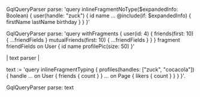 GqlQueryParser parse: 'query inlineFragmentNoType($expandedInfo: Boolean) {
  user(handle: "zuck") {
    id
    name
    ... @include(if: $expandedInfo) {
      firstName
      lastName
      birthday
    }
  }
}'

GqlQueryParser parse: 'query withFragments {
  			user(id: 4) {
    		friends(first: 10) {
      			...friendFields
    		}
    		mutualFriends(first: 10) {
     			...friendFields
    		}
  		}
	}
	fragment friendFields on User {
  		id
  		name
  		profilePic(size: 50)
	}'

| text parser |

text := 'query inlineFragmentTyping {
  			profiles(handles: ["zuck", "cocacola"]) {
    		handle
    		... on User {
      			friends {
       			count
      			}
    		}
    		... on Page {
      			likers {
        			count
      			}
    		}
  		}
	}'.

GqlQueryParser parse: text